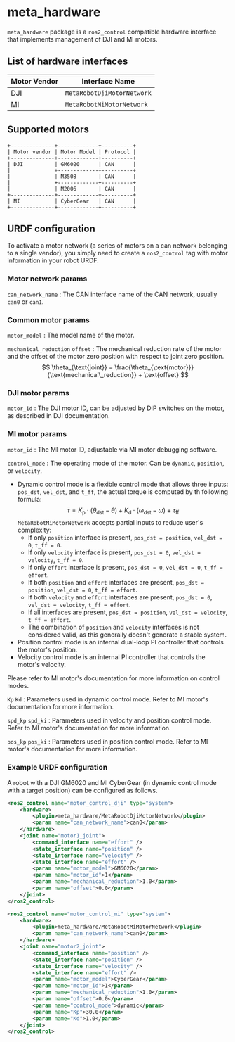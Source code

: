 # meta_hardware

`meta_hardware` package is a `ros2_control` compatible hardware interface that implements management of DJI and MI motors.

## List of hardware interfaces

| Motor Vendor | Interface Name             |
| ------------ | -------------------------- |
| DJI          | `MetaRobotDjiMotorNetwork` |
| MI           | `MetaRobotMiMotorNetwork`  |

## Supported motors
```{eval-rst}
+--------------+-------------+----------+
| Motor vendor | Motor Model | Protocol |
+--------------+-------------+----------+
| DJI          | GM6020      | CAN      |
|              +-------------+----------+
|              | M3508       | CAN      |
|              +-------------+----------+
|              | M2006       | CAN      |
+--------------+-------------+----------+
| MI           | CyberGear   | CAN      |
+--------------+-------------+----------+

```

## URDF configuration
To activate a motor network (a series of motors on a can network belonging to a single vendor), you simply need to create a `ros2_control` tag with motor information in your robot URDF.

### Motor network params
`can_network_name`
: The CAN interface name of the CAN network, usually `can0` or `can1`.

### Common motor params
`motor_model`
: The model name of the motor.

`mechanical_reduction` `offset`
: The mechanical reduction rate of the motor and the offset of the motor zero position with respect to joint zero position.
  $$
    \theta_{\text{joint}} = 
    \frac{\theta_{\text{motor}}}{\text{mechanical\_reduction}} + \text{offset}
  $$

### DJI motor params

`motor_id`
: The DJI motor ID, can be adjusted by DIP switches on the motor, as described in DJI documentation.

### MI motor params

`motor_id`
: The MI motor ID, adjustable via MI motor debugging software.

`control_mode`
: The operating mode of the motor. Can be `dynamic`, `position`, or `velocity`.

  - Dynamic control mode is a flexible control mode that allows three inputs: `pos_dst`, `vel_dst`, and `t_ff`, the actual torque is computed by th following formula:
    $$
    \tau = K_{\text{p}} \cdot (\theta_{\text{dst}} - \theta) + K_{\text{d}} \cdot (\omega_{\text{dst}} - \omega) + \tau_{\text{ff}}
    $$
    `MetaRobotMiMotorNetwork` accepts partial inputs to reduce user's complexity:
      - If only `position` interface is present, `pos_dst = position`, `vel_dst = 0`, `t_ff = 0`.
      - If only `velocity` interface is present, `pos_dst = 0`, `vel_dst = velocity`, `t_ff = 0`.
      - If only `effort` interface is present, `pos_dst = 0`, `vel_dst = 0`, `t_ff = effort`.
      - If both `position` and `effort` interfaces are present, `pos_dst = position`, `vel_dst = 0`, `t_ff = effort`.
      - If both `velocity` and `effort` interfaces are present, `pos_dst = 0`, `vel_dst = velocity`, `t_ff = effort`.
      - If all interfaces are present, `pos_dst = position`, `vel_dst = velocity`, `t_ff = effort`.
      - The combination of `position` and `velocity` interfaces is not considered valid, as this generally doesn't generate a stable system.
  - Position control mode is an internal dual-loop PI controller that controls the motor's position.
  - Velocity control mode is an internal PI controller that controls the motor's velocity.

  Please refer to MI motor's documentation for more information on control modes.

`Kp` `Kd`
: Parameters used in dynamic control mode. Refer to MI motor's documentation for more information.

`spd_kp` `spd_ki`
: Parameters used in velocity and position control mode. Refer to MI motor's documentation for more information.

`pos_kp` `pos_ki`
: Parameters used in position control mode. Refer to MI motor's documentation for more information.

### Example URDF configuration

A robot with a DJI GM6020 and MI CyberGear (in dynamic control mode with a target position) can be configured as follows.

```xml
<ros2_control name="motor_control_dji" type="system">
    <hardware>
        <plugin>meta_hardware/MetaRobotDjiMotorNetwork</plugin>
        <param name="can_network_name">can0</param>
    </hardware>
    <joint name="motor1_joint">
        <command_interface name="effort" />
        <state_interface name="position" />
        <state_interface name="velocity" />
        <state_interface name="effort" />
        <param name="motor_model">GM6020</param>
        <param name="motor_id">1</param>
        <param name="mechanical_reduction">1.0</param>
        <param name="offset">0.0</param>
    </joint>
</ros2_control>

<ros2_control name="motor_control_mi" type="system">
    <hardware>
        <plugin>meta_hardware/MetaRobotMiMotorNetwork</plugin>
        <param name="can_network_name">can0</param>
    </hardware>
    <joint name="motor2_joint">
        <command_interface name="position" />
        <state_interface name="position" />
        <state_interface name="velocity" />
        <state_interface name="effort" />
        <param name="motor_model">CyberGear</param>
        <param name="motor_id">1</param>
        <param name="mechanical_reduction">1.0</param>
        <param name="offset">0.0</param>
        <param name="control_mode">dynamic</param>
        <param name="Kp">30.0</param>
        <param name="Kd">1.0</param>
    </joint>
</ros2_control>
```